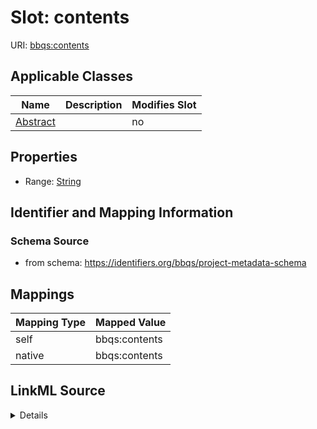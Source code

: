 

# Slot: contents



URI: [bbqs:contents](https://identifiers.org/bbqs/project-metadata-schemacontents)



<!-- no inheritance hierarchy -->





## Applicable Classes

| Name | Description | Modifies Slot |
| --- | --- | --- |
| [Abstract](Abstract.md) |  |  no  |







## Properties

* Range: [String](String.md)





## Identifier and Mapping Information







### Schema Source


* from schema: https://identifiers.org/bbqs/project-metadata-schema




## Mappings

| Mapping Type | Mapped Value |
| ---  | ---  |
| self | bbqs:contents |
| native | bbqs:contents |




## LinkML Source

<details>
```yaml
name: contents
from_schema: https://identifiers.org/bbqs/project-metadata-schema
rank: 1000
alias: contents
owner: Abstract
domain_of:
- Abstract
range: string

```
</details>